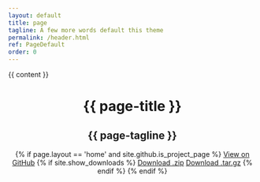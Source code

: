```yaml
---
layout: default
title: page
tagline: A few more words default this theme
permalink: /header.html
ref: PageDefault
order: 0
---
```

<div> {{ content }}
<header class="page-header">
  <h1 class="project-name">{{ page-title }}</h1>
      <h2 class="project-tagline">{{ page-tagline }}</h2>
      {% if page.layout == 'home' and site.github.is_project_page %}
          <a href="{{ site.github.repository_url }}" class="btn">View on GitHub</a>
        {% if site.show_downloads %}
          <a href="{{ site.github.zip_url }}" class="btn">Download .zip</a>
          <a href="{{ site.github.tar_url }}" class="btn">Download .tar.gz</a>
        {% endif %}
      {% endif %}
</header></div>
